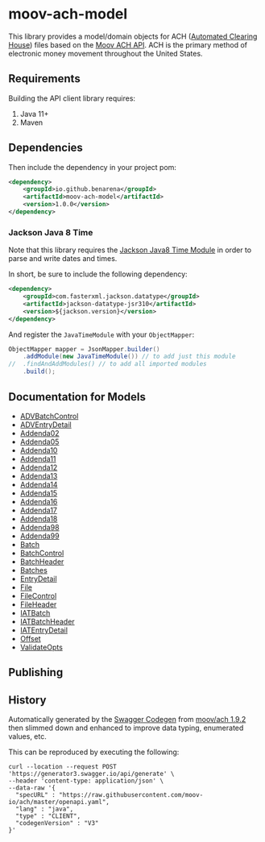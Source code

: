 # moov-ach-model

This library provides a model/domain objects for ACH ([Automated Clearing House](https://en.wikipedia.org/wiki/Automated_Clearing_House)) files based on the [Moov ACH API](https://github.com/moov-io/ach). ACH is the primary method of electronic money movement throughout the United States.

## Requirements

Building the API client library requires:
1. Java 11+
2. Maven

## Dependencies

Then include the dependency in your project pom:
```xml
<dependency>
    <groupId>io.github.benarena</groupId>
    <artifactId>moov-ach-model</artifactId>
    <version>1.0.0</version>
</dependency>
```

### Jackson Java 8 Time
Note that this library requires the [Jackson Java8 Time Module](https://github.com/FasterXML/jackson-modules-java8/tree/master/datetime)
in order to parse and write dates and times.

In short, be sure to include the following dependency:
```xml        
<dependency>
    <groupId>com.fasterxml.jackson.datatype</groupId>
    <artifactId>jackson-datatype-jsr310</artifactId>
    <version>${jackson.version}</version>
</dependency>
```

And register the `JavaTimeModule` with your `ObjectMapper`:
```java
ObjectMapper mapper = JsonMapper.builder()
    .addModule(new JavaTimeModule()) // to add just this module
//	.findAndAddModules() // to add all imported modules
    .build();
```

## Documentation for Models

 - [ADVBatchControl](docs/ADVBatchControl.md)
 - [ADVEntryDetail](docs/ADVEntryDetail.md)
 - [Addenda02](docs/Addenda02.md)
 - [Addenda05](docs/Addenda05.md)
 - [Addenda10](docs/Addenda10.md)
 - [Addenda11](docs/Addenda11.md)
 - [Addenda12](docs/Addenda12.md)
 - [Addenda13](docs/Addenda13.md)
 - [Addenda14](docs/Addenda14.md)
 - [Addenda15](docs/Addenda15.md)
 - [Addenda16](docs/Addenda16.md)
 - [Addenda17](docs/Addenda17.md)
 - [Addenda18](docs/Addenda18.md)
 - [Addenda98](docs/Addenda98.md)
 - [Addenda99](docs/Addenda99.md)
 - [Batch](docs/Batch.md)
 - [BatchControl](docs/BatchControl.md)
 - [BatchHeader](docs/BatchHeader.md)
 - [Batches](docs/Batches.md)
 - [EntryDetail](docs/EntryDetail.md)
 - [File](docs/File.md)
 - [FileControl](docs/FileControl.md)
 - [FileHeader](docs/FileHeader.md)
 - [IATBatch](docs/IATBatch.md)
 - [IATBatchHeader](docs/IATBatchHeader.md)
 - [IATEntryDetail](docs/IATEntryDetail.md)
 - [Offset](docs/Offset.md)
 - [ValidateOpts](docs/ValidateOpts.md)

## Publishing

## History

Automatically generated by the [Swagger Codegen](https://github.com/swagger-api/swagger-codegen) from [moov/ach 1.9.2](https://github.com/moov-io/ach) then slimmed down and enhanced to improve data typing, enumerated values, etc.

This can be reproduced by executing the following:
```
curl --location --request POST 'https://generator3.swagger.io/api/generate' \
--header 'content-type: application/json' \
--data-raw '{
  "specURL" : "https://raw.githubusercontent.com/moov-io/ach/master/openapi.yaml",
  "lang" : "java",
  "type" : "CLIENT",
  "codegenVersion" : "V3"
}'
```

